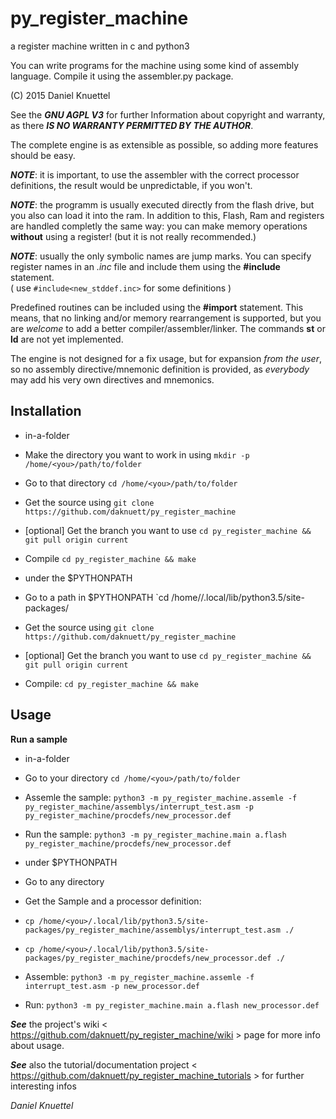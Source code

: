 # py_register_machine
a register machine written in c and python3

You can write programs for the machine using some kind of assembly language.
Compile it using the assembler.py package.

(C) 2015 Daniel Knuettel

See the ___GNU AGPL V3___ for further Information about copyright and warranty,
as there ___IS NO WARRANTY PERMITTED BY THE AUTHOR___.

The complete engine is as extensible as possible,
so adding more features should be easy.


___NOTE___: it is important, to use the assembler with the correct
processor definitions, the result would be unpredictable, if you won't.

___NOTE___: the programm is usually executed directly from the flash drive,
but you also can load it into the ram. In addition to this,
Flash, Ram and registers are handled completly the same way: you can make
memory operations __without__ using a register! (but it is not really recommended.)

___NOTE___: usually the only symbolic names are jump marks.
You can specify register names in an _.inc_ file and 
include them using the __#include__ statement.  
( use `#include<new_stddef.inc>` for some definitions )

Predefined routines can be included using the __#import__ statement.
This means, that no linking and/or memory rearrangement is supported,
but you are _welcome_ to add a better compiler/assembler/linker.
The commands  __st__ or __ld__ are not yet implemented.

The engine is not designed for a fix usage, but for expansion 
_from the user_, so no assembly directive/mnemonic definition is provided,
as _everybody_ may add his very own directives and mnemonics. 

## Installation

* in-a-folder   
 * Make the directory you want to work in using `mkdir -p /home/<you>/path/to/folder`
 * Go to that directory `cd /home/<you>/path/to/folder`
 * Get the source using `git clone https://github.com/daknuett/py_register_machine`
 * [optional] Get the branch you want to use `cd py_register_machine && git pull origin current`
 * Compile `cd py_register_machine && make`
 
* under the $PYTHONPATH
 * Go to a path in $PYTHONPATH `cd /home/<you>/.local/lib/python3.5/site-packages/
 * Get the source using `git clone https://github.com/daknuett/py_register_machine`
 * [optional] Get the branch you want to use `cd py_register_machine && git pull origin current`
 * Compile: `cd py_register_machine && make`

## Usage
__Run a sample__

* in-a-folder
 * Go to your directory `cd /home/<you>/path/to/folder`
 * Assemle the sample: `python3 -m py_register_machine.assemle -f py_register_machine/assemblys/interrupt_test.asm -p py_register_machine/procdefs/new_processor.def`
 * Run the sample: `python3 -m py_register_machine.main a.flash py_register_machine/procdefs/new_processor.def`

* under $PYTHONPATH
 * Go to any directory
 * Get the Sample and a processor definition:
  * `cp /home/<you>/.local/lib/python3.5/site-packages/py_register_machine/assemblys/interrupt_test.asm ./`
  * `cp /home/<you>/.local/lib/python3.5/site-packages/py_register_machine/procdefs/new_processor.def ./`
 * Assemble: `python3 -m py_register_machine.assemle -f interrupt_test.asm -p new_processor.def`
 * Run: `python3 -m py_register_machine.main a.flash new_processor.def`



___See___ the project's wiki < https://github.com/daknuett/py_register_machine/wiki > page for more info about usage.

___See___ also the tutorial/documentation project < https://github.com/daknuett/py_register_machine_tutorials > for further interesting infos

_Daniel Knuettel_
